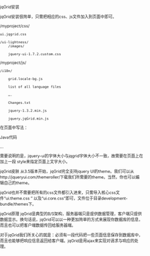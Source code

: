 
jqGrid安装

jqGrid安装很简单，只需把相应的css、js文件加入到页面中即可。

/myproject/css/ 

	ui.jqgrid.css 
	
	/ui-lightness/ 
		/images/ 
		
		jquery-ui-1.7.2.custom.css

/myproject/js/ 

	/i18n/
	 
		grid.locale-bg.js
		 
		list of all language files
		 
		….
		 
		Changes.txt
		 
		jquery-1.3.2.min.js
		 
		jquery.jqGrid.min.js
		

 

在页面中写法：

Java代码 

<!DOCTYPE html PUBLIC "-//W3C//DTD XHTML 1.0 Strict//EN" "http://www.w3.org/TR/xhtml1/DTD/xhtml1-strict.dtd">
  
<html xmlns="http://www.w3.org/1999/xhtml" xml:lang="en" lang="en">
  
<head>
  
<meta http-equiv="Content-Type" content="text/html; charset=utf-8" />
  
<title>My First Grid</title>
  
<link rel="stylesheet" type="text/css" media="screen" href="css/ui-lightness/jquery-ui-1.7.1.custom.css" />
  
<link rel="stylesheet" type="text/css" media="screen" href="js/src/css/ui.jqgrid.css" />
  
<link rel="stylesheet" type="text/css" media="screen" href="js/src/css/jquery.searchFilter.css" />
  
<style>
  
html, body {  
   margin: 0;
     
  padding: 0;
  
   font-size: 75%;
     
}
  
</style>
  
<script src="js/jquery-1.3.2.min.js" type="text/javascript"></script>
  
<script src="js/src/grid.loader.js" type="text/javascript"></script>
  
</head>
  
<body>
  
...
  
</body>
  
</html>
  

需要说明的是，jquery-ui的字体大小与jqgrid字体大小不一致，故需要在页面上在加上一段 style来指定页面上文字大小。
		
		
jqGrid皮肤
从3.5版本开始，jqGrid完全支持jquery UI的theme。我们可以从http://jqueryui.com/themeroller/下载我们所需要的theme。当然，你也可以编辑自己的theme。

jqGrid也并不需要把所有的css文件都引入进来，只需导入核心css文件“ui.theme.css ” 以及“ui.core.css”即可，文件位于目录development-bundle/themes下。

jqGrid原理
jqGrid是典型的B/S架构，服务器端只是提供数据管理，客户端只提供数据显示。换句话说，jqGrid可以以一种更加简单的方式来展现你数据库的信息，而且也可以把客户端数据传回给服务器端。

对于jqGrid我们所关心的就是：必须有一段代码把一些页面信息保存到数据库中，而且也能够把响应信息返回给客户端。jqGrid是用ajax来实现对请求与响应的处理。

